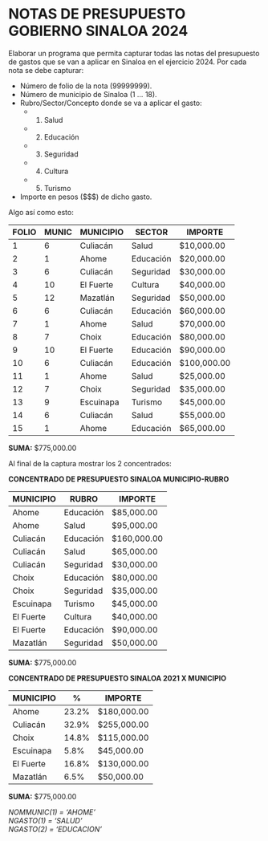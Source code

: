 # NOTAS DE PRESUPUESTO GOBIERNO SINALOA 2024

Elaborar un programa que permita capturar todas las notas del presupuesto de gastos que se van a aplicar en Sinaloa en el ejercicio 2024. Por cada nota se debe capturar:

- Número de folio de la nota (99999999).
- Número de municipio de Sinaloa (1 … 18).
- Rubro/Sector/Concepto donde se va a aplicar el gasto:
  - 1. Salud
  - 2. Educación
  - 3. Seguridad
  - 4. Cultura
  - 5. Turismo
- Importe en pesos ($$$) de dicho gasto.

Algo así como esto:

| FOLIO | MUNIC | MUNICIPIO   | SECTOR    | IMPORTE      |
|-------|-------|-------------|-----------|--------------|
| 1     | 6     | Culiacán    | Salud     | $10,000.00   |
| 2     | 1     | Ahome       | Educación | $20,000.00   |
| 3     | 6     | Culiacán    | Seguridad | $30,000.00   |
| 4     | 10    | El Fuerte   | Cultura   | $40,000.00   |
| 5     | 12    | Mazatlán    | Seguridad | $50,000.00   |
| 6     | 6     | Culiacán    | Educación | $60,000.00   |
| 7     | 1     | Ahome       | Salud     | $70,000.00   |
| 8     | 7     | Choix       | Educación | $80,000.00   |
| 9     | 10    | El Fuerte   | Educación | $90,000.00   |
| 10    | 6     | Culiacán    | Educación | $100,000.00  |
| 11    | 1     | Ahome       | Salud     | $25,000.00   |
| 12    | 7     | Choix       | Seguridad | $35,000.00   |
| 13    | 9     | Escuinapa   | Turismo   | $45,000.00   |
| 14    | 6     | Culiacán    | Salud     | $55,000.00   |
| 15    | 1     | Ahome       | Educación | $65,000.00   |

**SUMA:** $775,000.00

Al final de la captura mostrar los 2 concentrados:

**CONCENTRADO DE PRESUPUESTO SINALOA MUNICIPIO-RUBRO**

| MUNICIPIO | RUBRO     | IMPORTE      |
|-----------|-----------|--------------|
| Ahome     | Educación | $85,000.00   |
| Ahome     | Salud     | $95,000.00   |
| Culiacán  | Educación | $160,000.00  |
| Culiacán  | Salud     | $65,000.00   |
| Culiacán  | Seguridad | $30,000.00   |
| Choix     | Educación | $80,000.00   |
| Choix     | Seguridad | $35,000.00   |
| Escuinapa | Turismo   | $45,000.00   |
| El Fuerte | Cultura   | $40,000.00   |
| El Fuerte | Educación | $90,000.00   |
| Mazatlán  | Seguridad | $50,000.00   |

**SUMA:** $775,000.00

**CONCENTRADO DE PRESUPUESTO SINALOA 2021 X MUNICIPIO**

| MUNICIPIO | %          | IMPORTE      |
|-----------|------------|--------------|
| Ahome     | 23.2%      | $180,000.00  |
| Culiacán  | 32.9%      | $255,000.00  |
| Choix     | 14.8%      | $115,000.00  |
| Escuinapa | 5.8%       | $45,000.00   |
| El Fuerte | 16.8%      | $130,000.00  |
| Mazatlán  | 6.5%       | $50,000.00   |

**SUMA:** $775,000.00

*NOMMUNIC(1) = ‘AHOME’*  
*NGASTO(1) = ‘SALUD’*  
*NGASTO(2) = ‘EDUCACION’*